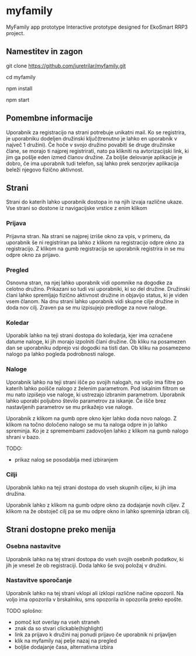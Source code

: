 # myfamily

MyFamily app prototype
Interactive prototype designed for EkoSmart RRP3 project.

## Namestitev in zagon

git clone https://github.com/juretrilar/myfamily.git

cd myfamily

npm install

npm start


## Pomembne informacije

Uporabnik za registracijo na strani potrebuje unikatni mail. Ko se registrira, je uporabniku dodeljen družinski ključ(trenutno je lahko en uporabnik v največ 1 družini). Če hoče v svojo družino povabiti še druge družinske člane, se morajo ti najprej registrirati, nato pa klikniti na avtorizacijski link, ki jim ga pošlje eden izmed članov družine. Za boljše delovanje aplikacije je dobro, če ima uporabnik tudi telefon, saj lahko prek senzorjev aplikacija beleži njegovo fizično aktivnost.


## Strani

Strani do katerih lahko uporabnik dostopa in na njih izvaja različne ukaze. Vse strani so dostone iz navigacijske vrstice z enim klikom

### Prijava

Prijavna stran. Na strani se najprej izriše okno za vpis, v primeru, da uporabnik še ni registriran pa lahko z klikom na registracijo odpre okno za registracijo. Z klikom na gumb registracija se uporabnik registrira in se mu odpre okno za prijavo.

### Pregled

Osnovna stran, na njej lahko uporabnik vidi opomnike na dogodke za celotno družino. Prikazani so tudi vsi uporabniki, ki so del družine. Družinski člani lahko spremljajo fizično aktivnost družine in objavijo status, ki je viden vsem članom.
Na dnu strani lahko uporabnik vidi skupne cilje družine in doda nov cilj. Zraven pa se mu izpisujejo predloge za nove naloge.


### Koledar

Uporabik lahko na teji strani dostopa do koledarja, kjer ima označene datume naloge, ki jih morajo izpolniti člani družine. 
Ob kliku na posamezen dan se uporabniku odprejo vsi dogodki na tisti dan. Ob kliku na posamezeno nalogo pa lahko pogleda podrobnosti naloge.


### Naloge

Uporabnik lahko na teji strani išče po svojih nalogah, na voljo ima filtre po katerih lahko poišče nalogo z želenim parametrom. Pod iskalnim filtrom se mu nato izpišejo vse naloge, ki ustrezajo izbranim parametrom. Uporabnik lahko uporabi poljubno število parametrov za iskanje. Če išče brez nastavljenih parametrov se mu prikažejo vse naloge.

Uporabnik z klikom na gumb opre okno kjer lahko doda novo nalogo. Z klikom na točno določeno nalogo se mu ta naloga odpre in jo lahko spreminja. Ko je z spremembami zadovoljen lahko z klikom na gumb nalogo shrani v bazo.

TODO: 
- prikaz nalog se posodablja med izbiranjem

### Cilji

Uporabnik lahko na teji strani dostopa do vseh skupnih ciljev, ki jih ima družina. 

Uporabnik lahko z klikom na gumb odpre okno za dodajanje novih ciljev. Z klikom na že obstoječ cilj pa se mu odpre okno in lahko spreminja izbran cilj.


## Strani dostopne preko menija

### Osebna nastavitve

Uporabnik lahko na tej strani dostopa do vseh svojih osebnih podatkov, ki jih je vnesel že ob registraciji. Doda lahko še svoj položaj v družini.


### Nastavitve sporočanje

Uporabnik lahko na tej strani vklopi ali izklopi različne načine opozoril. Na voljo ima opozorila v brskalniku, sms opozorila in opozorila preko epošte.

TODO splošno:
- pomoč kot overlay na vseh straneh
- znak da so stvari clickable(highlight)
- link za prijavo k družini naj ponudi prijavo če uporabnik ni prijavljen
- klik na myfamily naj pelje nazaj na pregled
- boljše dodajanje časa, alternativna izbira

